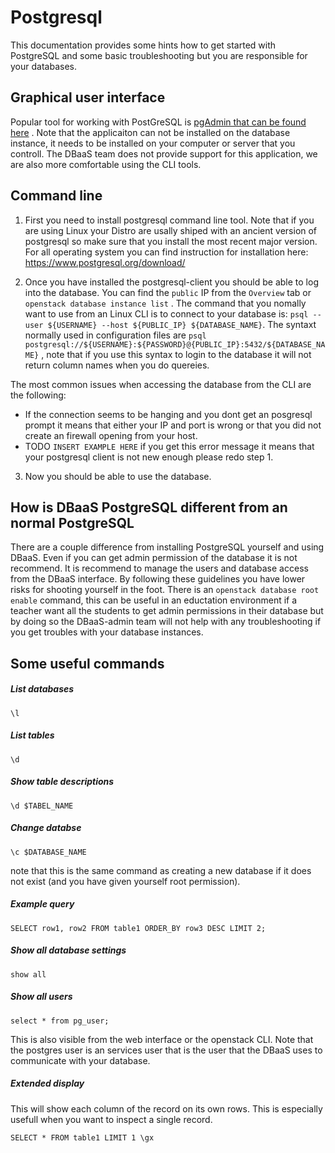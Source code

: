 # Postgresql

This documentation provides some hints how to get started with PostgreSQL and some basic troubleshooting but you are responsible for your databases.

## Graphical user interface
Popular tool for working with PostGreSQL is [pgAdmin that can be found here](https://www.pgadmin.org/) . Note that the applicaiton can not be installed on the database instance, it needs to be installed on your computer or server that you controll. The DBaaS team does not provide support for this application, we are also more comfortable using the CLI tools.

## Command line
1. First you need to install postgresql command line tool. Note that if you are using Linux your Distro are usally shiped with an ancient version of postgresql so make sure that you install the most recent major version. For all operating system you can find instruction for installation here: https://www.postgresql.org/download/ 

2. Once you have installed the postgresql-client you should be able to log into the database. You can find the `public` IP from the `Overview` tab or `openstack database instance list` . The command that you nomally want to use from an Linux CLI is to connect to your database is: `psql --user ${USERNAME} --host ${PUBLIC_IP} ${DATABASE_NAME}`. The syntaxt normally used in configuration files are `psql postgresql://${USERNAME}:${PASSWORD}@{PUBLIC_IP}:5432/${DATABASE_NAME}` , note that if you use this syntax to login to the database it will not return column names when you do quereies. 

The most common issues when accessing the database from the CLI are the following:

* If the connection seems to be hanging and you dont get an posgresql prompt it means that either your IP and port is wrong or that you did not create an firewall opening from your host.
* TODO `INSERT EXAMPLE HERE` if you get this error message it means that your postgresql client is not new enough please redo step 1.

3. Now you should be able to use the database.

## How is DBaaS PostgreSQL different from an normal PostgreSQL
There are a couple difference from installing PostgreSQL yourself and using DBaaS. Even if you can get admin permission of the database it is not recommend. It is recommend to manage the users and database access from the DBaaS interface. By following these guidelines you have lower risks for shooting yourself in the foot. There is an `openstack database root enable` command, this can be useful in an eductation environment if a teacher want all the students to get admin permissions in their database but by doing so the DBaaS-admin team will not help with any troubleshooting if you get troubles with your database instances.

## Some useful commands

##### List databases

    \l

##### List tables

    \d 

##### Show table descriptions

    \d $TABEL_NAME

##### Change databse

    \c $DATABASE_NAME

note that this is the same command as creating a new database if it does not exist (and you have given yourself root permission).

##### Example query

    SELECT row1, row2 FROM table1 ORDER_BY row3 DESC LIMIT 2;

##### Show all database settings

    show all

##### Show all users 

    select * from pg_user;

This is also visible from the web interface or the openstack CLI. Note that the postgres user is an services user that is the user that the DBaaS uses to communicate with your database.

##### Extended display

This will show each column of the record on its own rows. This is especially usefull when you want to inspect a single record.

    SELECT * FROM table1 LIMIT 1 \gx


